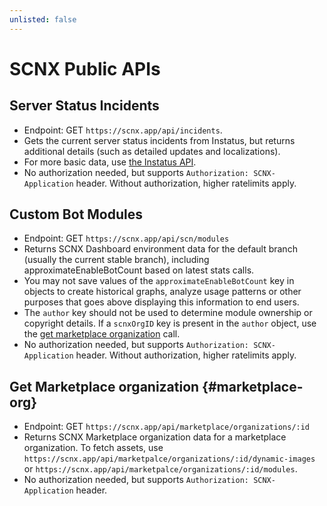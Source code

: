 ```yaml
---
unlisted: false
---
```


# SCNX Public APIs

## Server Status Incidents

* Endpoint: GET `https://scnx.app/api/incidents`.
* Gets the current server status incidents from Instatus, but returns additional details (such as detailed updates and
  localizations).
* For more basic data, use [the Instatus API](https://status.scootkit.com/public-api).
* No authorization needed, but supports `Authorization: SCNX-Application` header. Without authorization, higher
  ratelimits apply.

## Custom Bot Modules

* Endpoint: GET `https://scnx.app/api/scn/modules`
* Returns SCNX Dashboard environment data for the default branch (usually the current stable branch), including
  approximateEnableBotCount based on latest stats calls.
* You may not save values of the `approximateEnableBotCount` key in objects to create historical graphs, analyze usage
  patterns or other purposes that goes above displaying this information to end users.
* The `author` key should not be used to determine module ownership or copyright details. If a `scnxOrgID` key is present in the `author` object, use the [get marketplace organization](#marketplace-org) call.
* No authorization needed, but supports `Authorization: SCNX-Application` header. Without authorization, higher
  ratelimits apply.

## Get Marketplace organization {#marketplace-org}

* Endpoint: GET `https://scnx.app/api/marketplace/organizations/:id`
* Returns SCNX Marketplace organization data for a marketplace organization. To fetch assets, use `https://scnx.app/api/marketpalce/organizations/:id/dynamic-images` or `https://scnx.app/api/marketpalce/organizations/:id/modules`.
* No authorization needed, but supports `Authorization: SCNX-Application` header.
